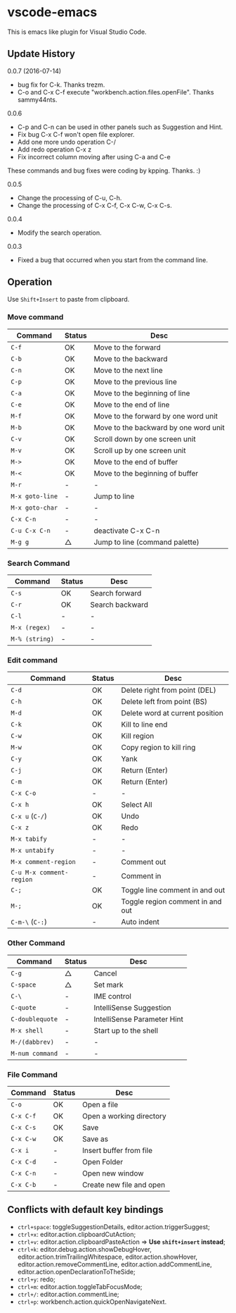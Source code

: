 # vscode-emacs

This is emacs like plugin for Visual Studio Code.

## Update History

0.0.7 (2016-07-14)
- bug fix for C-k. Thanks trezm.
- C-o and C-x C-f execute "workbench.action.files.openFile". Thanks sammy44nts.

0.0.6
- C-p and C-n can be used in other panels such as Suggestion and Hint.
- Fix bug C-x C-f won't open file explorer.
- Add one more undo operation C-/
- Add redo operation C-x z
- Fix incorrect column moving after using C-a and C-e

These commands and bug fixes were coding by kpping. Thanks. :)

0.0.5
- Change the processing of C-u, C-h.
- Change the processing of C-x C-f, C-x C-w, C-x C-s.

0.0.4
- Modify the search operation.

0.0.3
- Fixed a bug that occurred when you start from the command line.

## Operation
Use `Shift+Insert` to paste from clipboard.

### Move command
|Command | Status | Desc |
|--------|--------|------|
| `C-f` | OK | Move to the forward |
| `C-b` | OK | Move to the backward |
| `C-n` | OK | Move to the next line |
| `C-p` | OK | Move to the previous line |
| `C-a` | OK | Move to the beginning of line |
| `C-e` | OK | Move to the end of line |
| `M-f` | OK | Move to the forward by one word unit |
| `M-b` | OK | Move to the backward by one word unit |
| `C-v` | OK | Scroll down by one screen unit |
| `M-v` | OK | Scroll up by one screen unit |
| `M->` | OK | Move to the end of buffer |
| `M-<` | OK | Move to the beginning of buffer |
| `M-r` | - | - |
| `M-x goto-line` | - | Jump to line |
| `M-x goto-char` | - | - |
| `C-x C-n` | - | - |
| `C-u C-x C-n` | - |deactivate C-x C-n |
| `M-g g` | △ | Jump to line (command palette) |


### Search Command
|Command | Status | Desc |
|--------|--------|------|
| `C-s` | OK | Search forward |
| `C-r` | OK | Search backward |
| `C-l` | - | - |
| `M-x (regex)` | - | - |
| `M-% (string)` | - | - |

### Edit command
|Command | Status | Desc |
|--------|--------|------|
| `C-d` | OK | Delete right from point (DEL)|
| `C-h` | OK | Delete left from point (BS) |
| `M-d` | OK | Delete word at current position |
| `C-k` | OK | Kill to line end |
| `C-w` | OK | Kill region |
| `M-w` | OK | Copy region to kill ring |
| `C-y` | OK | Yank |
| `C-j` | OK | Return (Enter) |
| `C-m` | OK | Return (Enter) |
| `C-x C-o` | - | - |
| `C-x h` | OK | Select All |
| `C-x u` (`C-/`)| OK | Undo |
| `C-x z` | OK | Redo |
| `M-x tabify` | - | - |
| `M-x untabify` | - | - |
| `M-x comment-region` | - | Comment out |
| `C-u M-x comment-region` | - | Comment in |
| `C-;` | OK | Toggle line comment in and out |
| `M-;` | OK | Toggle region comment in and out |
| `C-m-\` (`C-:`) | - | Auto indent |

### Other Command
|Command | Status | Desc |
|--------|--------|------|
| `C-g` | △ | Cancel |
| `C-space` | △ | Set mark |
| `C-\` | - | IME control |
| `C-quote` | - | IntelliSense Suggestion |
| `C-doublequote` | - | IntelliSense Parameter Hint |
| `M-x shell` | - | Start up to the shell |
| `M-/(dabbrev)` | - | - |
| `M-num command` | - | - |

### File Command
|Command | Status | Desc |
|--------|--------|------|
| `C-o` | OK | Open a file |
| `C-x C-f` | OK | Open a working directory |
| `C-x C-s` | OK | Save |
| `C-x C-w` | OK | Save as |
| `C-x i` | - | Insert buffer from file |
| `C-x C-d` | - | Open Folder |
| `C-x C-n` | - | Open new window |
| `C-x C-b` | - | Create new file and open |

## Conflicts with default key bindings
- `ctrl+space`: toggleSuggestionDetails, editor.action.triggerSuggest;
- `ctrl+x`: editor.action.clipboardCutAction;
- `ctrl+v`: editor.action.clipboardPasteAction => **Use `shift+insert` instead**;
- `ctrl+k`: editor.debug.action.showDebugHover, editor.action.trimTrailingWhitespace, editor.action.showHover, editor.action.removeCommentLine, editor.action.addCommentLine, editor.action.openDeclarationToTheSide;
- `ctrl+y`: redo;
- `ctrl+m`: editor.action.toggleTabFocusMode;
- `ctrl+/`: editor.action.commentLine;
- `ctrl+p`: workbench.action.quickOpenNavigateNext.
